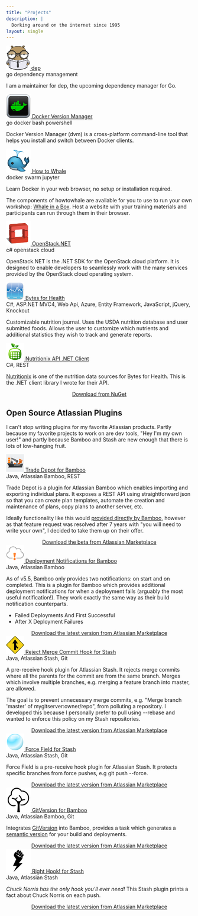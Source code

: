 ```yaml
---
title: "Projects"
description: |
  Dorking around on the internet since 1995
layout: single
---
```


<div class="projects">
    <div class="project">
        <div class="title">
            <a href="https://github.com/golang/dep">
                <img src="/images/dep-icon.png" alt="nerdy gopher" title="Gophers!"/>
                dep
            </a>
        </div>
        <div class="technologies">go dependency management</div>
        <p class="description">
          I am a maintainer for dep, the upcoming dependency manager for Go.
        </p>
    </div>
    <div class="project">
        <div class="title">
            <a href="https://howtowhale.github.io/dvm/">
                <img src="/images/dvm.png" alt="dvm Logo" title="Docker Version Manager"/>
                Docker Version Manager
            </a>
        </div>
        <div class="technologies">go docker bash powershell</div>
        <p class="description">
          Docker Version Manager (dvm) is a cross-platform command-line tool that helps you install and switch between Docker clients.
        </p>
    </div>
    <div class="project">
        <div class="title">
            <a href="http://howtowhale.com">
                <img src="/images/howtowhale.png" alt="" title="Spouting Whale"/>
                How to Whale
            </a>
        </div>
        <div class="technologies">docker swarm jupyter</div>
        <p class="description">
          Learn Docker in your web browser, no setup or installation required.
        </p>
        <p class="description">
          The components of howtowhale are available for you to use to run your own workshop: <a href="http://whaleinabox.com">Whale in a Box</a>. Host a website with your training materials and
          participants can run through them in their browser.
        </p>
    </div>
    <div class="project">
        <div class="title">
            <a href="http://github.com/openstacknetsdk/openstack.net">
                <img src="/images/openstack.png" alt="OpenStack Logo" title="OpenStack.NET"/>
                OpenStack.NET
            </a>
        </div>
        <div class="technologies">c# openstack cloud</div>
        <p class="description">
          OpenStack.NET is the .NET SDK for the OpenStack cloud platform. It is designed to enable developers to seamlessly work with the many services provided by the OpenStack cloud operating system.
        </p>
    </div>
    <div class="project">
        <div class="title">
            <a href="http://bytesforhealth.com">
                <img src="/images/bytesforhealth.png" alt="Bytes for Health" title="Bytes for Health"/>
                Bytes for Health
            </a>
        </div>
        <div class="technologies">C#, ASP.NET MVC4, Web Api, Azure, Entity Framework, JavaScript, jQuery,
            Knockout</div>
        <p class="description">
          Customizable nutrition journal. Uses the USDA nutrition database and user submitted
            foods. Allows the user to customize which nutrients and additional statistics they
            wish to track and generate reports.
          </p>
    </div>
    <div class="project">
        <div class="title">
            <a href="https://github.com/carolynvs/nutritionix">
                <img src="/images/nutritionix.png" alt="Nutritionix Logo" title="Nutritionix API .NET Client"/>
                Nutritionix API .NET Client
            </a>
        </div>
        <div class="technologies">C#, REST</div>
        <p class="description"><a href="http://nutritionix.com">Nutritionix</a> is one of the nutrition data sources for Bytes for Health. This is the .NET client library I wrote for their API.</p>
        <center><a href="http://www.nuget.org/packages/nutritionix">Download from NuGet</a></center>
    </div>

<h2 id="atlassian">Open Source Atlassian Plugins</h2>
<p>
  I can't stop writing plugins for my favorite Atlassian products. Partly because my favorite projects to work on are dev tools, "Hey I'm my own user!" and partly because Bamboo and Stash are new enough that there is lots of low-hanging fruit.
</p>

<div class="project">
    <div class="title">
        <a href="https://bitbucket.org/carolynvs/bamboo-trade-depot">
            <img src="/images/trade-depot.png" alt="Cargo Ship" title="Trade Depot"/>
            Trade Depot for Bamboo
        </a>
    </div>
    <div class="technologies">Java, Atlassian Bamboo, REST</div>
    <div class="description">
    	<p>
        Trade Depot is a plugin for Atlassian Bamboo which enables importing and exporting individual plans. It exposes a REST API using straightforward json so that you can create plan templates, automate the creation and maintenance of plans, copy plans to another server, etc.
      </p>
    	<p>
        Ideally functionality like this would <a href="https://jira.atlassian.com/browse/BAM-1223">provided directly by Bamboo</a>, however as that feature request was resolved after 7 years with "you will need to write your own", I decided to take them up on their offer.
      </p>
    	<center><a href="https://marketplace.atlassian.com/plugins/com.carolynvs.trade_depot">Download the beta from Atlassian Marketplace</a></center>
    </div>
</div>

<div class="project">
    <div class="title">
        <a href="https://bitbucket.org/carolynvs/bamboo-deployment-notifications">
            <img src="/images/deployment-notifications.png" alt="Cloud Alert!" title="Deployment Notifications"/>
            Deployment Notifications for Bamboo
        </a>
    </div>
    <div class="technologies">Java, Atlassian Bamboo</div>
    <div class="description">
    	<p>
        As of v5.5, Bamboo only provides two notifications: on start and on completed. This is a plugin for Bamboo which provides additional deployment notifications for when a deployment fails (arguably the most useful notification!). They work exactly the same way as their build notification counterparts.
      </p>
      <ul>
        <li>Failed Deployments And First Successful</li>
        <li>After X Deployment Failures</li>
      </ul>
    	<center><a href="https://marketplace.atlassian.com/plugins/com.carolynvs.deployment-notifications">Download the latest version from Atlassian Marketplace</a></center>
    </div>
</div>

<div class="project">
    <div class="title">
        <a href="https://bitbucket.org/carolynvs/reject-merge-commit-hook">
            <img src="/images/reject-merge-commit-hook.png" alt="Merge Sign" title="Reject Merge Commit Hook"/>
            Reject Merge Commit Hook for Stash
        </a>
    </div>
    <div class="technologies">Java, Atlassian Stash, Git</div>
    <div class="description">
        <p>
          A pre-receive hook plugin for Atlassian Stash. It rejects merge commits where all the parents for the commit are from the same branch. Merges which involve multiple branches, e.g. merging a feature branch into master, are allowed.
        </p>
        <p>
          The goal is to prevent unnecessary merge commits, e.g. "Merge branch 'master' of mygitserver:owner/repo", from polluting a repository. I developed this because I personally prefer to pull using --rebase and wanted to enforce this policy on my Stash repositories.
        </p>
        <center><a href="https://marketplace.atlassian.com/plugins/com.carolynvs.reject-merge-commit-hook">Download the latest version from Atlassian Marketplace</a></center>
    </div>
</div>

<div class="project">
    <div class="title">
        <a href="https://bitbucket.org/carolynvs/stash-force-field">
            <img src="/images/force-field.png" alt="Force Field" title="Force Field"/>
            Force Field for Stash
        </a>
    </div>
    <div class="technologies">Java, Atlassian Stash, Git</div>
    <div class="description">
    	<p>
        Force Field is a pre-receive hook plugin for Atlassian Stash. It protects specific branches from force pushes, e.g git push --force.
      </p>
    	<center><a href="https://marketplace.atlassian.com/plugins/com.carolynvs.force-field">Download the latest version from Atlassian Marketplace</a></center>
    </div>
</div>

<div class="project">
    <div class="title">
        <a href="/projects/gitversion/">
            <img src="/images/gitversion.png" alt="Happy Tree" title="GitVersion for Bamboo"/>
            GitVersion for Bamboo
        </a>
    </div>
    <div class="technologies">Java, Atlassian Bamboo, Git</div>
    <div class="description">
        <p>
          Integrates <a href="https://github.com/GitTools/GitVersion">GitVersion</a> into Bamboo, provides a task which generates a <a href="http://semver.org">semantic version</a> for your build and deployments.
        </p>
        <center><a href="https://marketplace.atlassian.com/plugins/com.carolynvs.gitversion">Download the latest version from Atlassian Marketplace</a></center>
    </div>
</div>

<div class="project">
    <div class="title">
        <a href="/projects/right-hook/">
            <img src="/images/right-hook.png" alt="Lightning Fist of Fury" title="Right Hook! for Stash"/>
            Right Hook! for Stash
        </a>
    </div>
    <div class="technologies">Java, Atlassian Stash</div>
    <div class="description">
        <p>
          <em>Chuck Norris has the only hook you'll ever need!</em> This Stash plugin prints a fact about Chuck Norris on each push.
        </p>
        <center><a href="https://marketplace.atlassian.com/plugins/com.carolynvs.right-hook">Download the latest version from Atlassian Marketplace</a></center>
    </div>
</div>
</div>
